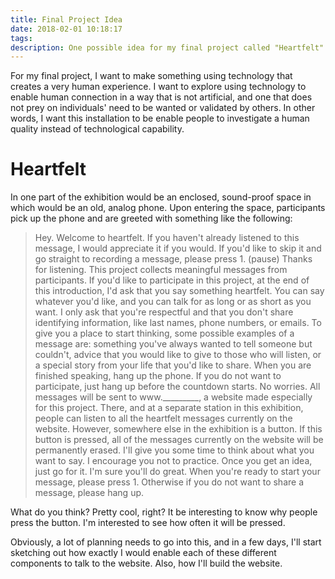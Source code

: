 ```yaml
---
title: Final Project Idea
date: 2018-02-01 10:18:17
tags:
description: One possible idea for my final project called "Heartfelt".  It might be a little ambitious.
---
```


For my final project, I want to make something using technology that creates a very human experience.  I want to explore using technology to enable human connection in a way that is not artificial, and one that does not prey on individuals' need to be wanted or validated by others.  In other words, I want this installation to be enable people to investigate a human quality instead of technological capability.

# Heartfelt

In one part of the exhibition would be an enclosed, sound-proof space in which would be an old, analog phone.  Upon entering the space, participants pick up the phone and are greeted with something like the following:

> Hey.  Welcome to heartfelt.  If you haven't already listened to this message, I would appreciate it if you would.  If you'd like to skip it and go straight to recording a message, please press 1. (pause) Thanks for listening.  This project collects meaningful messages from participants.  If you'd like to participate in this project, at the end of this introduction, I'd ask that you say something heartfelt.  You can say whatever you'd like, and you can talk for as long or as short as you want. I only ask that you're respectful and that you don't share identifying information, like last names, phone numbers, or emails.  To give you a place to start thinking, some possible examples of a message are: something you've always wanted to tell someone but couldn't, advice that you would like to give to those who will listen, or a special story from your life that you'd like to share. When you are finished speaking, hang up the phone.  If you do not want to participate, just hang up before the countdown starts.  No worries.  All messages will be sent to www._________, a website made especially for this project.  There, and at a separate station in this exhibition, people can listen to all the heartfelt messages currently on the website.
> However, somewhere else in the exhibition is a button.  If this button is pressed, all of the messages currently on the website will be permanently erased.
> I'll give you some time to think about what you want to say.  I encourage you not to practice.  Once you get an idea, just go for it.  I'm sure you'll do great.  When you're ready to start your message, please press 1.  Otherwise if you do not want to share a message, please hang up.

What do you think?  Pretty cool, right?  It be interesting to know why people press the button.  I'm interested to see how often it will be pressed.  

Obviously, a lot of planning needs to go into this, and in a few days, I'll start sketching out how exactly I would enable each of these different components to talk to the website.  Also, how I'll build the website.
